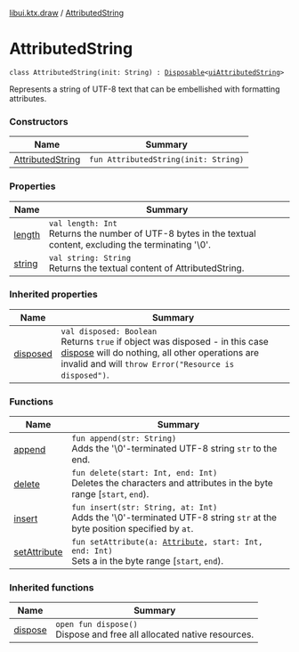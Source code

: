 [libui.ktx.draw](../README.md) / [AttributedString](README.md)

# AttributedString

`class AttributedString(init: String) : `[`Disposable`](../../libui.ktx/-disposable/README.md)`<`[`uiAttributedString`](../../libui/ui-attributed-string.md)`> `

Represents a string of UTF-8 text that can be embellished with formatting attributes.

### Constructors

| Name | Summary |
|---|---|
| [AttributedString](-attributed-string.md) | `fun AttributedString(init: String)` |

### Properties

| Name | Summary |
|---|---|
| [length](length.md) | `val length: Int`<br>Returns the number of UTF-8 bytes in the textual content, excluding the terminating '\\0'. |
| [string](string.md) | `val string: String`<br>Returns the textual content of AttributedString. |

### Inherited properties

| Name | Summary |
|---|---|
| [disposed](../../libui.ktx/-disposable/disposed.md) | `val disposed: Boolean`<br>Returns `true` if object was disposed - in this case [dispose](../../libui.ktx/-disposable/dispose.md) will do nothing, all other operations are invalid and will `throw Error("Resource is disposed")`. |

### Functions

| Name | Summary |
|---|---|
| [append](append.md) | `fun append(str: String)`<br>Adds the '\\0'-terminated UTF-8 string `str` to the end. |
| [delete](delete.md) | `fun delete(start: Int, end: Int)`<br>Deletes the characters and attributes in the byte range \[`start`, `end`). |
| [insert](insert.md) | `fun insert(str: String, at: Int)`<br>Adds the '\\0'-terminated UTF-8 string `str` at the byte position specified by `at`. |
| [setAttribute](set-attribute.md) | `fun setAttribute(a: `[`Attribute`](../-attribute/README.md)`, start: Int, end: Int)`<br>Sets a in the byte range \[`start`, `end`). |

### Inherited functions

| Name | Summary |
|---|---|
| [dispose](../../libui.ktx/-disposable/dispose.md) | `open fun dispose()`<br>Dispose and free all allocated native resources. |
